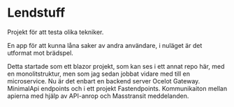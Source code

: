 # Lendstuff

Projekt för att testa olika tekniker. 

En app för att kunna låna saker av andra användare, i nuläget är det utformat mot brädspel.

Detta startade som ett blazor projekt, som kan ses i ett annat repo här, med en monolitstruktur, men som jag sedan jobbat vidare med till en microservice. Nu är det enbart en backend server Ocelot Gateway. MinimalApi endpoints och i ett projekt Fastendpoints. Kommunikaiton mellan apierna med hjälp av API-anrop och Masstransit meddelanden.

